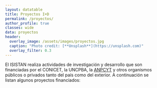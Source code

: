 ```yaml
---
layout: datatable
title: Proyectos I+D
permalink: /proyectos/
author_profile: true
classes: wide
data: proyectos
header:
  overlay_image: /assets/images/proyectos.jpg
  caption: "Photo credit: [**Unsplash**](https://unsplash.com)"
  overlay_filter: 0.3
---
```


El ISISTAN realiza actividades de investigación y desarrollo que son financiadas por el CONICET, la UNCPBA, la [ANPCYT](https://www.agencia.mincyt.gob.ar) y otros organismos públicos o privados tanto del país como del exterior. A continuación se listan algunos proyectos financiados:

